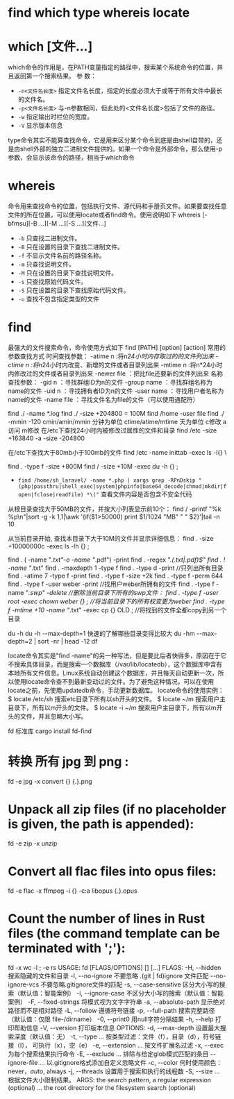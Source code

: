 find which type whereis locate
=====

which [文件...]
======
which命令的作用是，在PATH变量指定的路径中，搜索某个系统命令的位置，并且返回第一个搜索结果。
参 数：
* `-n<文件名长度>` 指定文件名长度，指定的长度必须大于或等于所有文件中最长的文件名。
* `-p<文件名长度>` 与-n参数相同，但此处的<文件名长度>包括了文件的路径。
* `-w` 指定输出时栏位的宽度。
* `-V` 显示版本信息

type命令其实不能算查找命令，它是用来区分某个命令到底是由shell自带的，还是由shell外部的独立二进制文件提供的。如果一个命令是外部命令，那么使用-p参数，会显示该命令的路径，相当于which命令

whereis
======
命令用来查找命令的位置，包括执行文件、源代码和手册页文件。如果要查找任意文件的所在位置，可以使用locate或者find命令。使用说明如下
whereis [-bfmsu][-B ...][-M ...][-S ...][文件...]
* `-b` 只查找二进制文件。
* `-B` 只在设置的目录下查找二进制文件。
* `-f` 不显示文件名前的路径名称。
* `-m` 只查找说明文件。
* `-M` 只在设置的目录下查找说明文件。
* `-s` 只查找原始代码文件。
* `-S` 只在设置的目录下查找原始代码文件。
* `-u` 查找不包含指定类型的文件

find
======
最强大的文件搜索命令，命令使用方式如下
find [PATH] [option] [action]
常用的参数查找方式
时间查找参数：
-atime n :将n*24小时内存取过的的文件列出来
-ctime n :将n*24小时内改变、新增的文件或者目录列出来
-mtime n :将n*24小时内修改过的文件或者目录列出来
-newer file ：把比file还要新的文件列出来
名称查找参数：
-gid n       ：寻找群组ID为n的文件
-group name  ：寻找群组名称为name的文件
-uid n       ：寻找拥有者ID为n的文件
-user name   ：寻找用户者名称为name的文件
-name file   ：寻找文件名为file的文件（可以使用通配符）

find ./ -name *.log
find ./ -size +204800 = 100M
find /home -user file
find ./ -mmin -120
cmin/amin/mmin 分钟为单位
ctime/atime/mtime 天为单位
c修改 a访问 m修改
在/etc下查找24小时内被修改过属性的文件和目录
find /etc -size +163840 -a -size -204800

在/etc下查找大于80mb小于100mb的文件
find /etc -name inittab -exec ls -l{} \


find . -type f -size +800M
find / -size +10M -exec du -h {} \;
* `find /home/sh_laravel/ -name *.php | xargs grep -RPnDskip "(php|passthru|shell_exec|system|phpinfo|base64_decode|chmod|mkdir|fopen|fclose|readfile) *\("` 查看文件内容是否包含不安全代码

从根目录查找大于50MB的文件，并按大小列表显示前10个：
find / -printf "%k %p\n"|sort -g -k 1,1|\awk '{if($1>50000) print $1/1024 "MB" " " $2}'|tail -n 10

从当前目录开始, 查找本目录下大于10M的文件并显示详细信息：
find . -size +10000000c -exec ls -lh {} \;

find . ( -name "*.txt"-o -name "*.pdf") -print
find . -regex ".*(.txt|.pdf)$"
find . ! -name "*.txt"
find . -maxdepth 1 -type f
find . -type d -print  //只列出所有目录
find . -atime 7 -type f -print
find . -type f -size +2k
find . -type f -perm 644
find . -type f -user weber -print //找用户weber所拥有的文件
find . -type f -name "*.swp" -delete //删除当前目录下所有的swp文件：
find . -type f -user root -exec chown weber {} ; //将当前目录下的所有权变更为weber
find . -type f -mtime +10 -name "*.txt" -exec cp {} OLD ; //将找到的文件全都copy到另一个目录

du -h
du -h --max-depth=1 快速的了解哪些目录变得比较大
du -hm --max-depth=2 | sort -nr | head -12
df

locate命令其实是"find -name"的另一种写法，但是要比后者快得多，原因在于它不搜索具体目录，而是搜索一个数据库（/var/lib/locatedb），这个数据库中含有本地所有文件信息。Linux系统自动创建这个数据库，并且每天自动更新一次，所以使用locate命令查不到最新变动过的文件。为了避免这种情况，可以在使用locate之前，先使用updatedb命令，手动更新数据库。
locate命令的使用实例：
$ locate /etc/sh
搜索etc目录下所有以sh开头的文件。
$ locate ~/m
搜索用户主目录下，所有以m开头的文件。
$ locate -i ~/m
搜索用户主目录下，所有以m开头的文件，并且忽略大小写。

fd 标准库
cargo install fd-find
# 转换 所有 jpg 到  png :
fd -e jpg -x convert {} {.}.png
# Unpack all zip files (if no placeholder is given, the path is appended):
fd -e zip -x unzip
# Convert all flac files into opus files:
fd -e flac -x ffmpeg -i {} -c:a libopus {.}.opus
# Count the number of lines in Rust files (the command template can be terminated with ';'):
fd -x wc -l \; -e rs
USAGE:
    fd [FLAGS/OPTIONS] [<pattern>] [<path>...]
FLAGS:
    -H, --hidden            搜索隐藏的文件和目录
    -I, --no-ignore         不要忽略 .(git | fd)ignore 文件匹配
        --no-ignore-vcs     不要忽略.gitignore文件的匹配
    -s, --case-sensitive    区分大小写的搜索（默认值：智能案例）
    -i, --ignore-case       不区分大小写的搜索（默认值：智能案例）
    -F, --fixed-strings     将模式视为文字字符串
    -a, --absolute-path     显示绝对路径而不是相对路径
    -L, --follow            遵循符号链接
    -p, --full-path         搜索完整路径（默认值：仅限 file-/dirname）
    -0, --print0            用null字符分隔结果
    -h, --help              打印帮助信息
    -V, --version           打印版本信息
OPTIONS:
    -d, --max-depth <depth>        设置最大搜索深度（默认值：无）
    -t, --type <filetype>...       按类型过滤：文件（f），目录（d），符号链接（l），
                                   可执行（x），空（e）
    -e, --extension <ext>...       按文件扩展名过滤
    -x, --exec <cmd>               为每个搜索结果执行命令
    -E, --exclude <pattern>...     排除与给定glob模式匹配的条目
        --ignore-file <path>...    以.gitignore格式添加自定义忽略文件
    -c, --color <when>             何时使用颜色：never，*auto*, always
    -j, --threads <num>            设置用于搜索和执行的线程数
    -S, --size <size>...           根据文件大小限制结果。
ARGS:
    <pattern>    the search pattern, a regular expression (optional)
    <path>...    the root directory for the filesystem search (optional)


